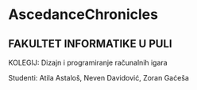 # AscedanceChronicles

## FAKULTET INFORMATIKE U PULI
KOLEGIJ: Dizajn i programiranje računalnih igara

Studenti: Atila Astaloš, Neven Davidović, Zoran Gaćeša
